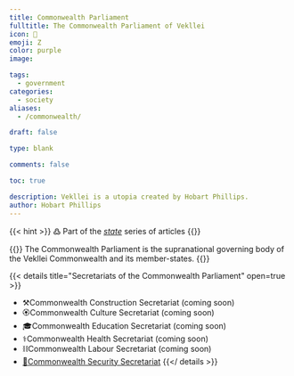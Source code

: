 ```yaml
---
title: Commonwealth Parliament
fulltitle: The Commonwealth Parliament of Vekllei
icon: 🌸
emoji: Ζ
color: purple
image: 

tags: 
  - government
categories:
  - society
aliases:
  - /commonwealth/

draft: false

type: blank

comments: false

toc: true

description: Vekllei is a utopia created by Hobart Phillips.
author: Hobart Phillips
---
```

{{< hint >}}
߷ Part of the *[state](/state/)* series of articles
{{</hint>}}

{{<hint panel>}}
The Commonwealth Parliament is the supranational governing body of the Vekllei Commonwealth and its member-states.
{{</hint>}}

{{< details title="Secretariats of the Commonwealth Parliament" open=true >}}
- <span class="navicon">⚒️</span>Commonwealth Construction Secretariat (coming soon)
- <!--<a href="/utopia/society/state/government/commonwealth/culture">--><span class="navicon">🏵</span>Commonwealth Culture Secretariat (coming soon)
- <!--<a href="/utopia/society/state/government/commonwealth/education">--><span class="navicon">🎓</span>Commonwealth Education Secretariat (coming soon)
- <span class="navicon">⚕️</span>Commonwealth Health Secretariat (coming soon)
- <span class="navicon">⛓️</span>Commonwealth Labour Secretariat (coming soon)
- <a href="/utopia/society/state/government/commonwealth/security"><span class="navicon">🏹</span>Commonwealth Security Secretariat</a>
{{</ details >}}